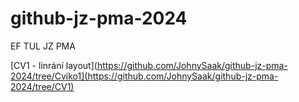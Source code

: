 # github-jz-pma-2024
EF TUL JZ PMA

 [CV1 - linrání layout](https://github.com/JohnySaak/github-jz-pma-2024/tree/Cviko1](https://github.com/JohnySaak/github-jz-pma-2024/tree/CV1)
